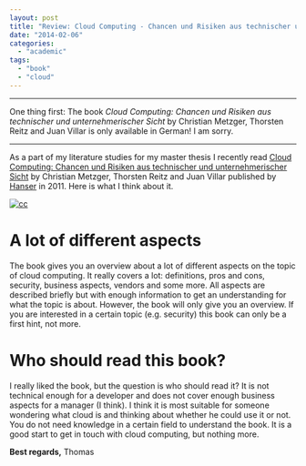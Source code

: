 ```yaml
---
layout: post
title: "Review: Cloud Computing - Chancen und Risiken aus technischer und unternehmerischer Sicht"
date: "2014-02-06"
categories: 
  - "academic"
tags: 
  - "book"
  - "cloud"
---
```


* * *

One thing first: The book _Cloud Computing: Chancen und Risiken aus technischer und unternehmerischer Sicht_ by Christian Metzger, Thorsten Reitz and Juan Villar is only available in German! I am sorry.

* * *

As a part of my literature studies for my master thesis I recently read [Cloud Computing: Chancen und Risiken aus technischer und unternehmerischer Sicht](http://www.amazon.de/Cloud-Computing-Chancen-technischer-unternehmerischer/dp/3446424547) by Christian Metzger, Thorsten Reitz and Juan Villar published by [Hanser](http://www.hanser.de) in 2011. Here is what I think about it.

[![cc](images/cc-260x300.png)](http://tuhrig.de/wp-content/uploads/2014/02/cc.png)

# A lot of different aspects

The book gives you an overview about a lot of different aspects on the topic of cloud computing. It really covers a lot: definitions, pros and cons, security, business aspects, vendors and some more. All aspects are described briefly but with enough information to get an understanding for what the topic is about. However, the book will only give you an overview. If you are interested in a certain topic (e.g. security) this book can only be a first hint, not more.

# Who should read this book?

I really liked the book, but the question is who should read it? It is not technical enough for a developer and does not cover enough business aspects for a manager (I think). I think it is most suitable for someone wondering what cloud is and thinking about whether he could use it or not. You do not need knowledge in a certain field to understand the book. It is a good start to get in touch with cloud computing, but nothing more.

**Best regards,** Thomas
